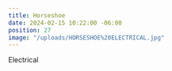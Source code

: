 ```yaml
---
title: Horseshoe
date: 2024-02-15 10:22:00 -06:00
position: 27
image: "/uploads/HORSESHOE%20ELECTRICAL.jpg"
---
```


Electrical